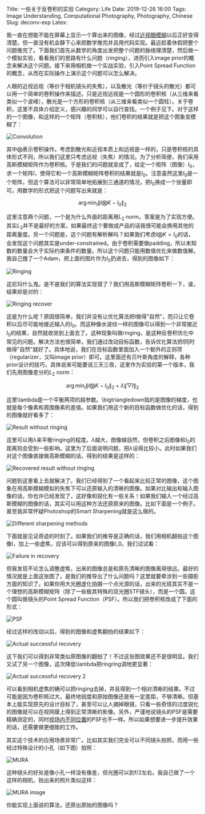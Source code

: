 Title: 一些关于反卷积的实验
Category: Life
Date: 2019-12-26 16:00
Tags: Image Understanding, Computational Photography, Photography, Chinese
Slug: deconv-exp
Latex: 

我一直在想能不能在屏幕上显示一个算出来的图像，经过[近视眼模糊](https://yage.ai/lens-chromatic-aberration.html)以后正好变得清楚。但一直没有机会静下心来把数学推完并且用代码实现。最近趁着休假把整个问题推完了。下面我们首先从数学的角度出发把整个问题的脉络理清楚，然后做一个模拟实验，看看我们的思路有什么问题（ringing），进而引入image prior的概念来解决这个问题。接下来用相机做一个实战实验，引入Point Spread Function的概念，从而在实际操作上演示这个问题可以怎么解决。

人眼的近视远视（等价于相机镜头的失焦），以及散光（等价于镜头的散光）都可以用一个简单的卷积操作来描述。只是近视远视是一个圆形的卷积核（从三维来看类似一个波峰），散光是一个方形的卷积核（从三维来看类似一个圆柱）。关于卷积，这里不具体介绍定义，感兴趣的同学可以自行查找。一个例子见下。对于这样的一个图像，和这样的一个矩阵（卷积核），他们卷积的结果就是把这个图象变模糊了：

![Convolution](/images/deconv-conv.jpg)

其中$\bigotimes$表示卷积操作。考虑到散光和近视本质上和远视是一样的，只是卷积核的具体形式不同，所以我们这里只考虑远视（失焦）的情况。为了分析简便，我们采用高斯模糊矩阵作为卷积核。于是我们的问题就变成了，给定一个矩阵（图像）$I_0$，求一个矩阵$I$，使得它和一个高斯模糊矩阵卷积的结果就是$I_0$。注意虽然这里$I_0$是一个矩阵，但这个算法可以非常简单地拓展到三通道的情况，把$I_0$换成一个张量即可。用数学的形式把这个问题写出来就是：

$$ \arg \min_I \lVert I \bigotimes K - I_0 \rVert_2 $$

这里注意两个问题，一个是为什么外面的距离用$L_2$ norm。答案是为了实现方便。其实$L_2$并不是最好的方案，如果最终这个要做成产品的话我很可能会换用其他的距离量度。另一个问题是，这个问题有解析解吗？如果我们考虑$I \bigotimes K = I_0$的话，会发现这个问题其实是under-constrained。由于卷积需要做padding，所以未知数的数量会大于实际约束条件的数量。所以这个问题只能用数值优化来做数值解。我自己撸了一个Adam，把上面的图片作为$I_0$扔进去，得到的图像如下：

![Ringing](/images/deconv-ringing.jpg)

这尼玛什么鬼。是不是我们的算法实现错了？我们用高斯模糊矩阵卷积一下，诶，结果却是对的：

![Ringing recover](/images/deconv-ringing-recover.jpg)

这是为什么呢？原因很简单，我们并没有让优化算法把I做得"自然"，而只让它卷积以后尽可能地接近输入的$I_0$。而这种像水波纹一样的图像可以得到一个非常接近$I_0$的结果，自然就收敛到上面去了。这种现象叫做ringing，是这种反卷积优化中常见的问题。解决方法也很简单，我们通过改动目标函数，告诉优化算法把$I$同时做得"自然"就好了。具体地说，我们在目标函数里面加入一个额外的正则项（regularizer，又叫image prior）即可。这里面还有贝叶斯角度的解释，各种prior设计的技巧，具体说来可能要说三天三夜，这里作为实验的第一个版本，我们先用图像差分的$L_2$ norm：

$$ \arg \min_I \lVert I \bigotimes K - I_0 \rVert_2 + \lambda \lVert \bigtriangledown I \rVert_2 $$

这里\lambda是一个平衡两项的超参数。\bigtriangledown指的是图像的梯度，也就是每个像素和周围像素的差值。如果我们用这个新的目标函数做优化的话，得到的图像就好看多了：

![Result without ringing](/images/deconv-no-ringing.jpg)

这里可以用$\lambda$来平衡ringing的程度。$\lambda$越大，图像越自然，但卷积之后图像和$I_0$的距离则会受到一些影响。这里为了后面说明问题，把$\lambda$设得比较小。此时如果我们对这个图像直接做高斯模糊的话，得到的结果是这样的：

![Recovered result without ringing](/images/deconv-no-ringing-recover.jpg)

问题到这里看上去就解决了。我们已经得到了一个看起来比较正常的图像，这个图象在用高斯模糊模拟的失焦下可以还原输入的清晰的图像。如果对比输出和输入图像的话，你也许已经发现了，这好像和锐化有一些关系！如果我们输入一个经过高斯模糊的图像的话，其实可以用这种方法还原原来的图像。比如下面是一个例子。甚至我非常怀疑Photoshop的Smart Sharpening就是这么做的。

![Different sharpening methods](/images/deconv-sharpen-comparison.jpg)

下面就是见证奇迹的时刻了。如果我们的推导是正确的话，我们用相机翻拍这个图像I，加上一些虚焦，应该可以得到原来的图像I_0。我们试试看：

![Failure in recovery](/images/deconv-recover-fail.jpg)

但我发现不论怎么调整虚焦，出来的图像总是和原先清晰的图像离得很远。最好的情况就是上面这张图了。是我们的推导出了什么问题吗？这里就要牵涉到一些摄影方面的知识了。如果你用大光圈虚化拍摄一个点光源的话，出来的光斑其实不是一个理想的高斯模糊矩阵（除了一些极其特殊的双光圈STF镜头），而是一个圆。这个圆叫做镜头的Point Spread Function（PSF）。所以我们把卷积核改成了下面的形式：

![PSF](/images/deconv-spf.jpg)

经过这样的改动以后，得到的图像和虚焦翻拍的结果如下：

![Actual successful recovery](/images/deconv-real-recover.jpg)

这下我们可以得到非常类似原图像的翻拍了！不过这张图效果还不是很明显。我们又试了另一个图像，这次降低\lambda把ringring调地更显著：

![Actual successful recovery 2](/images/deconv-real-recover2.jpg)

可以看到相机虚焦的确可以把ringing去掉，并且得到一个相对清晰的结果。不过可能是因为卷积核过大，最终地锐度和原始图像还是有一定差距，不够清晰。但基本上能实现原先的设计目标了，甚至可以让人摘掉眼镜，只看一些奇怪的过度锐化的图像就可以在视网膜上得到正常清晰的影像。另外，严谨地说镜头的PSF是需要精确测定的，同时[视场内不同位置](https://yage.ai/photography-and-optics.html)的PSF也不一样。所以如果想要进一步提升效果的话，还需要做更细致的工作。

其实这个技术的应用场景非常广。比如其实我们完全可以不同镜头拍照，而用一些经过特殊设计的小孔（如下图）拍照：

![MURA](/images/deconv-mura.png)

这种镜头的好处是像小孔一样没有像差，但光圈可以到f/2左右。我自己做了一个这样的相机，拍出来的照片类似这样：

![MURA image](/images/deconv-mura-result.jpg)

你能实现上面说的算法，还原出原始的图像吗？